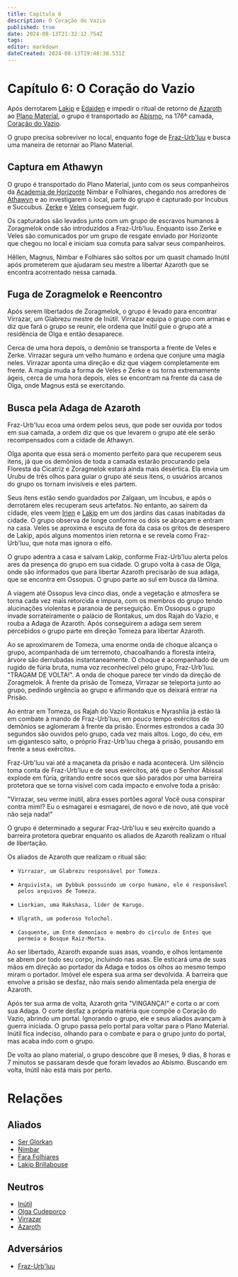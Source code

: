 ```yaml
---
title: Capítulo 6
description: O Coração do Vazio
published: true
date: 2024-08-13T21:32:12.754Z
tags: 
editor: markdown
dateCreated: 2024-08-13T19:48:38.531Z
---
```


# Capítulo 6: O Coração do Vazio
Após derrotarem [Lakip](/individuos/lakip-brillabouso) e [Edaiden](/individuos/edaiden) e impedir o ritual de retorno de [Azaroth](/individuos/azaroth) ao [Plano Material](/lugares/plano-material), o grupo é transportado ao [Abismo](/lugares/abismo), na 176ª camada, [Coração do Vazio](/lugares/abismo/coracao-do-vazio).

O grupo precisa sobreviver no local, enquanto foge de [Fraz-Urb'luu](/individuos/fraz-urbluu) e busca uma maneira de retornar ao Plano Material.

## Captura em Athawyn
O grupo é transportado do Plano Material, junto com os seus companheiros da [Academia de Horizonte](/lugares/plano-material/drafeon/sul-de-drafeon/horizonte) Nimbar e Folhiares, chegando nos arredores de [Athawyn](/lugares/abismo/coracao-do-vazio/athawyn) e ao investigarem o local, parte do grupo é capturado por Incubus e Succubus. [Zerke](/individuos/personagens-de-jogadores/zerme-montravu) e [Veles](/individuos/personagens-de-jogadores/veles-lupis-lugh) conseguem fugir.

Os capturados são levados junto com um grupo de escravos humanos à Zoragmelok onde são introduzidos a Fraz-Urb'luu. Enquanto isso Zerke e Veles são comunicados por um grupo de resgate enviado por Horizonte que chegou no local e iniciam sua comuta para salvar seus companheiros.

Hêllen, Magnus, Nimbar e Folhiares são soltos por um quasit chamado Inútil após prometerem que ajudaram seu mestre a libertar Azaroth que se encontra acorrentado nessa camada.

## Fuga de Zoragmelok e Reencontro

Após serem libertados de Zoragmelok, o grupo é levado para encontrar Virrazar, um Glabrezu mestre de Inútil. Virrazar equipa o grupo com armas e diz que fará o grupo se reunir, ele ordena que Inútil guie o grupo até a residência de Olga e então desaparece.

Cerca de uma hora depois, o demônio se transporta a frente de Veles e Zerke. Virrazar segura um velho humano e ordena que conjure uma magia neles. Virrazar aponta uma direção e diz que viagem completamente em frente. A magia muda a forma de Veles e Zerke e os torna extremamente ágeis, cerca de uma hora depois, eles se encontram na frente da casa de Olga, onde Magnus está se exercitando.

## Busca pela Adaga de Azaroth

Fraz-Urb'luu ecoa uma ordem pelos seus, que pode ser ouvida por todos em sua camada, a ordem diz que os que levarem o grupo até ele serão recompensados com a cidade de Athawyn.

Olga aponta que essa será o momento perfeito para que recuperem seus itens, já que os demônios de toda a camada estarão procurando pela Floresta da Cicatriz e Zoragmelok estará ainda mais desértica. Ela envia um Urubu de três olhos para guiar o grupo até seus itens, o usuários arcanos do grupo os tornam invisíveis e eles partem.

Seus itens estão sendo guardados por Zalgaan, um Incubus, e após o derrotarem eles recuperam seus artefatos. No entanto, ao saírem da cidade, eles veem [Irien](/individuos/irien-galaniell) e [Lakip](/individuos/lakip-brillabouso) em um dos jardins das casas inabitadas da cidade. O grupo observa de longe conforme os dois se abraçam e entram na casa. Veles se aproxima e escuta de fora da casa os gritos de desespero de Lakip, após alguns momentos irien retorna e se revela como Fraz-Urb'luu, que nota mas ignora o elfo.

O grupo adentra a casa e salvam Lakip, conforme Fraz-Urb'luu alerta pelos ares da presença do grupo em sua cidade. O grupo volta à casa de Olga, onde são informados que para libertar Azaroth precisarão de sua adaga, que se encontra em Ossopus. O grupo parte ao sul em busca da lâmina.

A viagem até Ossopus leva cinco dias, onde a vegetação e atmosfera se torna cada vez mais retorcida e impura, com os membros do grupo tendo alucinações violentas e paranoia de perseguição. Em Ossopus o grupo invade sorrateiramente o palácio de Rontakus, um dos Rajah do Vazio, e rouba a Adaga de Azaroth. Após conseguirem a adaga sem serem percebidos o grupo parte em direção Tomeza para libertar Azaroth.

Ao se aproximarem de Tomeza, uma enorme onda de choque alcança o grupo, acompanhada de um terremoto, chacoalhando a floresta inteira, árvore são derrubadas instantaneamente. O choque é acompanhado de um rugido de fúria bruta, numa voz reconhecível pelo grupo, Fraz-Urb'luu. "TRAGAM DE VOLTA!". A onda de choque parece ter vindo da direção de Zoragmelok. À frente da prisão de Tomeza, Virrazar se teleporta junto ao grupo, pedindo urgência ao grupo e afirmando que os deixará entrar na Prisão.

Ao entrar em Tomeza, os Rajah do Vazio Rontakus e Nyrashlia já estão lá em combate à mando de Fraz-Urb'luu, em pouco tempo exércitos de demônios se aglomeram à frente da prisão. Enormes estrondos a cada 30 segundos são ouvidos pelo grupo, cada vez mais altos. Logo, do céu, em um gigantesco salto, o próprio Fraz-Urb'luu chega à prisão, pousando em frente a seus exércitos.

Fraz-Urb'luu vai até a maçaneta da prisão e nada acontecerá. Um silêncio toma conta de Fraz-Urb'luu e de seus exércitos, até que o Senhor Abissal explode em fúria, gritando entre socos que são parados por uma barreira protetora que se torna visível com cada impacto e envolve toda a prisão: 

"Virrazar, seu verme inútil, abra esses portões agora! Você ousa conspirar contra mim!? Eu o esmagarei e esmagarei, de novo e de novo, até que você não seja nada!" 

O grupo é determinado a segurar Fraz-Urb'luu e seu exército quando a barreira protetora quebrar enquanto os aliados de Azaroth realizam o ritual de libertação.

Os aliados de Azaroth que realizam o ritual são: 
-     Virrazar, um Glabrezu responsável por Tomeza. 
-     Arquivista, um Dybbuk possuindo um corpo humano, ele é responsável pelos arquivos de Tomeza. 
-     Liorkian, uma Rakshasa, líder de Karugo. 
-     Ulgrath, um poderoso Yolochol. 
-     Casquente, um Ente demoníaco e membro do círculo de Entes que permeia o Bosque Raiz-Morta. 

Ao ser libertado, Azaroth expande suas asas, voando, e olhos lentamente se abrem por todo seu corpo, incluindo nas asas. Ele esticará uma de suas mãos em direção ao portador da Adaga e todos os olhos ao mesmo tempo miram o portador. Imóvel ele espera sua arma ser devolvida. A barreira que envolve a prisão se desfaz, não mais sendo alimentada pela energia de Azaroth. 

Após ter sua arma de volta, Azaroth grita "VINGANÇA!" e corta o ar com sua Adaga. O corte desfaz a própria matéria que compõe o Coração do Vazio, abrindo um portal. Ignorando o grupo, ele e seus aliados avançam à guerra iniciada.  O grupo passa pelo portal para voltar para o Plano Material. Inútil fica indeciso, olhando para o combate e para o grupo junto do portal, mas acaba indo com o grupo.

De volta ao plano material, o grupo descobre que 8 meses, 9 dias, 8 horas e 7 minutos se passaram desde que foram levados ao Abismo. Buscando em volta, Inútil não está mais por perto.

# Relações
## Aliados
- [Ser Glorkan](/individuos/ser-glorkan)
- [Nimbar](/individuos/nimbar)
- [Fara Folhiares](/individuos/fara-folhiares)
- [Lakip Brillabouse](/individuos/lakip-brillabouso)

## Neutros
- [Inútil](/individuos/inutil-quasit)
- [Olga Cudeporco](/individuos/titia-olga-cudeporco)
- [Virrazar](/individuos/virrazar)
- [Azaroth](/individuos/azaroth)

## Adversários
- [Fraz-Urb'luu](/individuos/fraz-urbluu)